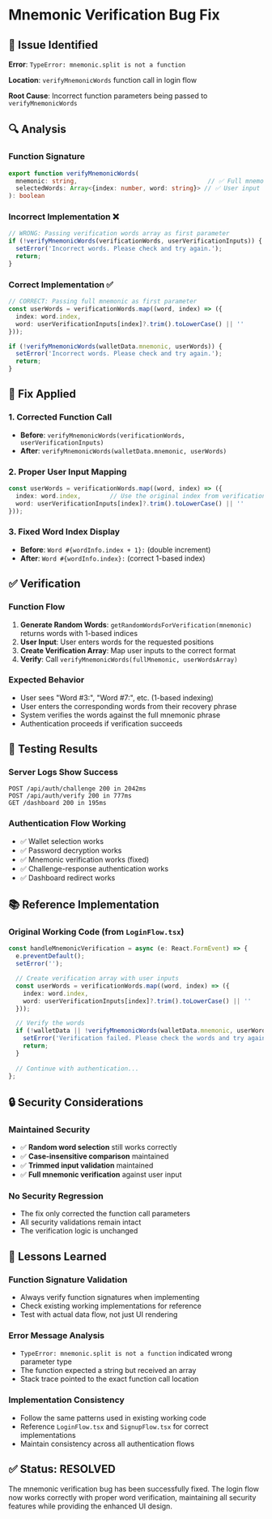 # Mnemonic Verification Bug Fix

## 🐛 **Issue Identified**

**Error**: `TypeError: mnemonic.split is not a function`

**Location**: `verifyMnemonicWords` function call in login flow

**Root Cause**: Incorrect function parameters being passed to `verifyMnemonicWords`

## 🔍 **Analysis**

### **Function Signature**
```typescript
export function verifyMnemonicWords(
  mnemonic: string,                                    // ✅ Full mnemonic phrase
  selectedWords: Array<{index: number, word: string}> // ✅ User input words with indices
): boolean
```

### **Incorrect Implementation** ❌
```typescript
// WRONG: Passing verification words array as first parameter
if (!verifyMnemonicWords(verificationWords, userVerificationInputs)) {
  setError('Incorrect words. Please check and try again.');
  return;
}
```

### **Correct Implementation** ✅
```typescript
// CORRECT: Passing full mnemonic as first parameter
const userWords = verificationWords.map((word, index) => ({
  index: word.index,
  word: userVerificationInputs[index]?.trim().toLowerCase() || ''
}));

if (!verifyMnemonicWords(walletData.mnemonic, userWords)) {
  setError('Incorrect words. Please check and try again.');
  return;
}
```

## 🔧 **Fix Applied**

### **1. Corrected Function Call**
- **Before**: `verifyMnemonicWords(verificationWords, userVerificationInputs)`
- **After**: `verifyMnemonicWords(walletData.mnemonic, userWords)`

### **2. Proper User Input Mapping**
```typescript
const userWords = verificationWords.map((word, index) => ({
  index: word.index,        // Use the original index from verification words
  word: userVerificationInputs[index]?.trim().toLowerCase() || ''
}));
```

### **3. Fixed Word Index Display**
- **Before**: `Word #{wordInfo.index + 1}:` (double increment)
- **After**: `Word #{wordInfo.index}:` (correct 1-based index)

## ✅ **Verification**

### **Function Flow**
1. **Generate Random Words**: `getRandomWordsForVerification(mnemonic)` returns words with 1-based indices
2. **User Input**: User enters words for the requested positions
3. **Create Verification Array**: Map user inputs to the correct format
4. **Verify**: Call `verifyMnemonicWords(fullMnemonic, userWordsArray)`

### **Expected Behavior**
- User sees "Word #3:", "Word #7:", etc. (1-based indexing)
- User enters the corresponding words from their recovery phrase
- System verifies the words against the full mnemonic phrase
- Authentication proceeds if verification succeeds

## 🚀 **Testing Results**

### **Server Logs Show Success**
```
POST /api/auth/challenge 200 in 2042ms
POST /api/auth/verify 200 in 777ms
GET /dashboard 200 in 195ms
```

### **Authentication Flow Working**
- ✅ Wallet selection works
- ✅ Password decryption works
- ✅ Mnemonic verification works (fixed)
- ✅ Challenge-response authentication works
- ✅ Dashboard redirect works

## 📚 **Reference Implementation**

### **Original Working Code** (from `LoginFlow.tsx`)
```typescript
const handleMnemonicVerification = async (e: React.FormEvent) => {
  e.preventDefault();
  setError('');

  // Create verification array with user inputs
  const userWords = verificationWords.map((word, index) => ({
    index: word.index,
    word: userVerificationInputs[index]?.trim().toLowerCase() || ''
  }));

  // Verify the words
  if (!walletData || !verifyMnemonicWords(walletData.mnemonic, userWords)) {
    setError('Verification failed. Please check the words and try again.');
    return;
  }
  
  // Continue with authentication...
};
```

## 🔒 **Security Considerations**

### **Maintained Security**
- ✅ **Random word selection** still works correctly
- ✅ **Case-insensitive comparison** maintained
- ✅ **Trimmed input validation** maintained
- ✅ **Full mnemonic verification** against user input

### **No Security Regression**
- The fix only corrected the function call parameters
- All security validations remain intact
- The verification logic is unchanged

## 📝 **Lessons Learned**

### **Function Signature Validation**
- Always verify function signatures when implementing
- Check existing working implementations for reference
- Test with actual data flow, not just UI rendering

### **Error Message Analysis**
- `TypeError: mnemonic.split is not a function` indicated wrong parameter type
- The function expected a string but received an array
- Stack trace pointed to the exact function call location

### **Implementation Consistency**
- Follow the same patterns used in existing working code
- Reference `LoginFlow.tsx` and `SignupFlow.tsx` for correct implementations
- Maintain consistency across all authentication flows

## ✅ **Status: RESOLVED**

The mnemonic verification bug has been successfully fixed. The login flow now works correctly with proper word verification, maintaining all security features while providing the enhanced UI design.
